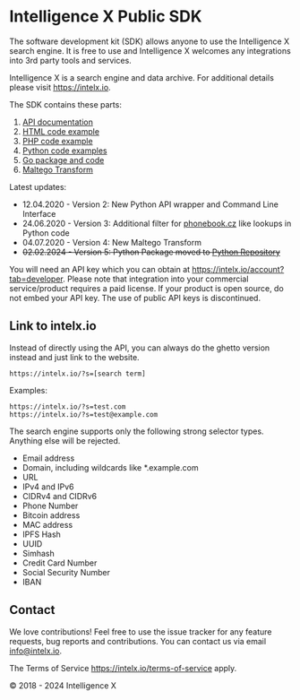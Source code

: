# Intelligence X Public SDK

The software development kit (SDK) allows anyone to use the Intelligence X search engine. It is free to use and Intelligence X welcomes any integrations into 3rd party tools and services.

Intelligence X is a search engine and data archive. For additional details please visit <https://intelx.io>.

The SDK contains these parts:

1. [API documentation](Intelligence%20X%20API.pdf)
2. [HTML code example](HTML/search.html)
3. [PHP code example](PHP/index.php)
4. [Python code examples](Python/examples)
5. [Go package and code](Go/ixapi/README.md)
6. [Maltego Transform](Maltego%20Transform/README.md)

Latest updates:
* 12.04.2020 - Version 2: New Python API wrapper and Command Line Interface
* 24.06.2020 - Version 3: Additional filter for [phonebook.cz](https://phonebook.cz) like lookups in Python code
* 04.07.2020 - Version 4: New Maltego Transform
* <s>02.02.2024 - Version 5: Python Package moved to [Python Repository](https://github.com/IntelligenceX/Python)</s>

You will need an API key which you can obtain at https://intelx.io/account?tab=developer. Please note that integration into your commercial service/product requires a paid license. If your product is open source, do not embed your API key. The use of public API keys is discontinued.

## Link to intelx.io

Instead of directly using the API, you can always do the ghetto version instead and just link to the website.

```
https://intelx.io/?s=[search term]
```

Examples:

```
https://intelx.io/?s=test.com
https://intelx.io/?s=test@example.com
```

The search engine supports only the following strong selector types. Anything else will be rejected.

* Email address
* Domain, including wildcards like *.example.com
* URL
* IPv4 and IPv6
* CIDRv4 and CIDRv6
* Phone Number
* Bitcoin address
* MAC address
* IPFS Hash
* UUID
* Simhash
* Credit Card Number
* Social Security Number
* IBAN

## Contact

We love contributions! Feel free to use the issue tracker for any feature requests, bug reports and contributions. You can contact us via email <info@intelx.io>.

The Terms of Service https://intelx.io/terms-of-service apply.

&copy; 2018 - 2024 Intelligence X

